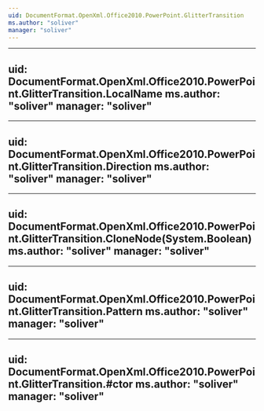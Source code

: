 ```yaml
---
uid: DocumentFormat.OpenXml.Office2010.PowerPoint.GlitterTransition
ms.author: "soliver"
manager: "soliver"
---
```


---
uid: DocumentFormat.OpenXml.Office2010.PowerPoint.GlitterTransition.LocalName
ms.author: "soliver"
manager: "soliver"
---

---
uid: DocumentFormat.OpenXml.Office2010.PowerPoint.GlitterTransition.Direction
ms.author: "soliver"
manager: "soliver"
---

---
uid: DocumentFormat.OpenXml.Office2010.PowerPoint.GlitterTransition.CloneNode(System.Boolean)
ms.author: "soliver"
manager: "soliver"
---

---
uid: DocumentFormat.OpenXml.Office2010.PowerPoint.GlitterTransition.Pattern
ms.author: "soliver"
manager: "soliver"
---

---
uid: DocumentFormat.OpenXml.Office2010.PowerPoint.GlitterTransition.#ctor
ms.author: "soliver"
manager: "soliver"
---

